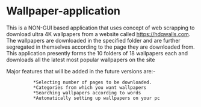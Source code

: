 # Wallpaper-application

This is a NON-GUI based application that uses concept of web scrapping to download ultra 4K wallpapers from a website called https://hdqwalls.com.
The wallpapers are downloaded in the specified folder and are further segregated in themselves according to the page they are downloaded from.
This application presently forms the 10 folders of 18 wallpapers each and downloads all the latest most popular wallpapers on the site

Major features that will be added in the future versions are:-

              *Selecting number of pages to be downloaded.
              *Categories from which you want wallpapers
              *Searching wallpapers according to words
              *Automatically setting up wallpapers on your pc
